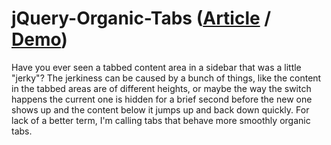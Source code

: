 # jQuery-Organic-Tabs ([Article](http://css-tricks.com/organic-tabs/) / [Demo](http://css-tricks.com/examples/OrganicTabs/))

Have you ever seen a tabbed content area in a sidebar that was a little "jerky"? The jerkiness can be caused by a bunch of things, like the content in the tabbed areas are of different heights, or maybe the way the switch happens the current one is hidden for a brief second before the new one shows up and the content below it jumps up and back down quickly. For lack of a better term, I'm calling tabs that behave more smoothly organic tabs.
